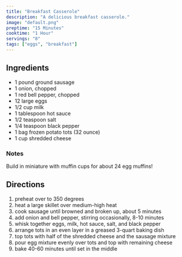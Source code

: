 ```yaml
---
title: "Breakfast Casserole"
description: "A delicious breakfast casserole."
image: "default.png"
preptime: "15 Minutes"
cooktime: "1 Hour"
servings: "8"
tags: ["eggs", "breakfast"]
---
```


## Ingredients
- 1 pound ground sausage
- 1 onion, chopped
- 1 red bell pepper, chopped
- 12 large eggs
- 1/2 cup milk
- 1 tablespoon hot sauce
- 1/2 teaspoon salt
- 1/4 teaspoon black pepper
- 1 bag frozen potato tots (32 ounce)
- 1 cup shredded cheese

### Notes
Build in miniature with muffin cups for about 24 egg muffins!

## Directions
1. preheat over to 350 degrees
2. heat a large skillet over medium-high heat
3. cook sausage until browned and broken up, about 5 minutes
4. add onion and bell pepper, stirring occasionally, 8-10 minutes
5. whisk together eggs, milk, hot sauce, salt, and black pepper
6. arrange tots in an even layer in a greased 3-quart baking dish
7. top tots with half of the shredded cheese and the sausage mixture
8. pour egg mixture evenly over tots and top with remaining cheese
9. bake 40-60 minutes until set in the middle
